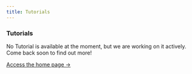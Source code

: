 ```yaml
---
title: Tutorials
---
```


<div class="card">
  <h3>Tutorials</h3>
  <p>No Tutorial is available at the moment, but we are working on it actively. Come back soon to find out more!</p>
  <a href="../" class="card-link">Access the home page &rarr;</a>
</div>
